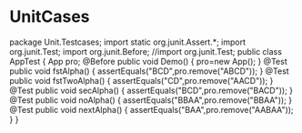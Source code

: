 # UnitCases
package Unit.Testcases;
import static org.junit.Assert.*;
import org.junit.Test;
import org.junit.Before;
//import org.junit.Test;
public class AppTest
{
	App pro;
	@Before
	public void Demo()
	{
		pro=new App();
	}
	@Test
	public void fstAlpha()
	{
		assertEquals("BCD",pro.remove("ABCD"));
	}
	@Test
	public void fstTwoAlpha()
	{
		assertEquals("CD",pro.remove("AACD"));
	}
	@Test
	public void secAlpha()
	{
		assertEquals("BCD",pro.remove("BACD"));
	}
	@Test
	public void noAlpha()
	{
		assertEquals("BBAA",pro.remove("BBAA"));
	}
	@Test
	public void nextAlpha()
	{
		assertEquals("BAA",pro.remove("AABAA"));
	}
}
